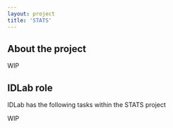 ```yaml
---
layout: project
title: 'STATS'
---
```


## About the project

WIP

## IDLab role

IDLab has the following tasks within the STATS project

WIP
